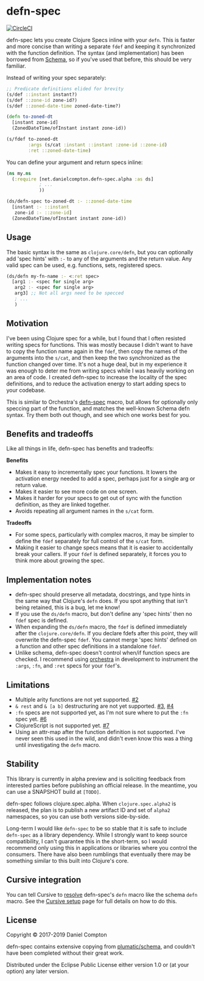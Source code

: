 # defn-spec

[![CircleCI](https://circleci.com/gh/danielcompton/defn-spec.svg?style=svg)](https://circleci.com/gh/danielcompton/defn-spec)

defn-spec lets you create Clojure Specs inline with your `defn`. This is faster and more concise than writing a separate `fdef` and keeping it synchronized with the function definition. The syntax (and implementation) has been borrowed from [Schema](https://github.com/plumatic/schema), so if you've used that before, this should be very familiar.

Instead of writing your spec separately:

```clj
;; Predicate definitions elided for brevity
(s/def ::instant instant?)
(s/def ::zone-id zone-id?)
(s/def ::zoned-date-time zoned-date-time?)

(defn to-zoned-dt
  [instant zone-id]
  (ZonedDateTime/ofInstant instant zone-id))

(s/fdef to-zoned-dt
        :args (s/cat :instant ::instant :zone-id ::zone-id)
        :ret ::zoned-date-time)
```

You can define your argument and return specs inline:

```clj
(ns my.ns
  (:require [net.danielcompton.defn-spec.alpha :as ds]
            ; ...
            ))

(ds/defn-spec to-zoned-dt :- ::zoned-date-time
  [instant :- ::instant
   zone-id :- ::zone-id]
  (ZonedDateTime/ofInstant instant zone-id))
```

## Usage

The basic syntax is the same as `clojure.core/defn`, but you can optionally add 'spec hints' with `:-` to any of the arguments and the return value. Any valid spec can be used, e.g. functions, sets, registered specs.

```clj
(ds/defn my-fn-name :- <:ret spec>
  [arg1 :- <spec for single arg>
   arg2 :- <spec for single arg>
   arg3] ;; Not all args need to be specced
   ; ...
   )
```

## Motivation

I've been using Clojure spec for a while, but I found that I often resisted writing specs for functions. This was mostly because I didn't want to have to copy the function name again in the `fdef`, then copy the names of the arguments into the `s/cat`, and then keep the two synchronized as the function changed over time. It's not a huge deal, but in my experience it was enough to deter me from writing specs while I was heavily working on an area of code. I created defn-spec to increase the locality of the spec definitions, and to reduce the activation energy to start adding specs to your codebase.

This is similar to Orchestra's [defn-spec](https://github.com/jeaye/orchestra#defn-spec) macro, but allows for optionally only speccing part of the function, and matches the well-known Schema defn syntax. Try them both out though, and see which one works best for you.

## Benefits and tradeoffs

Like all things in life, defn-spec has benefits and tradeoffs:

**Benefits**

* Makes it easy to incrementally spec your functions. It lowers the activation energy needed to add a spec, perhaps just for a single arg or return value.
* Makes it easier to see more code on one screen.
* Makes it harder for your specs to get out of sync with the function definition, as they are linked together.
* Avoids repeating all argument names in the `s/cat` form.

**Tradeoffs**

* For some specs, particularly with complex macros, it may be simpler to define the `fdef` separately for full control of the `s/cat` form.
* Making it easier to change specs means that it is easier to accidentally break your callers. If your `fdef` is defined separately, it forces you to think more about growing the spec.

## Implementation notes

* defn-spec should preserve all metadata, docstrings, and type hints in the same way that Clojure's `defn` does. If you spot anything that isn't being retained, this is a bug, let me know!
* If you use the `ds/defn` macro, but don't define any 'spec hints' then no `fdef` spec is defined.
* When expanding the `ds/defn` macro, the `fdef` is defined immediately after the `clojure.core/defn`. If you declare fdefs after this point, they will overwrite the defn-spec `fdef`. You cannot merge 'spec hints' defined on a function and other spec definitions in a standalone `fdef`.
* Unlike schema, defn-spec doesn't control when/if function specs are checked. I recommend using [orchestra](https://github.com/jeaye/orchestra) in development to instrument the `:args`, `:fn`, and `:ret` specs for your `fdef`'s.

## Limitations

* Multiple arity functions are not yet supported. [#2](https://github.com/danielcompton/defn-spec/issues/2)
* `& rest` and `& [a b]` destructuring are not yet supported. [#3](https://github.com/danielcompton/defn-spec/issues/3), [#4](https://github.com/danielcompton/defn-spec/issues/3)
* `:fn` specs are not supported yet, as I'm not sure where to put the `:fn` spec yet. [#6](https://github.com/danielcompton/defn-spec/issues/6)
* ClojureScript is not supported yet. [#7](https://github.com/danielcompton/defn-spec/issues/7)
* Using an attr-map after the function definition is not supported. I've never seen this used in the wild, and didn't even know this was a thing until investigating the `defn` macro.

## Stability

This library is currently in alpha preview and is soliciting feedback from interested parties before publishing an official release. In the meantime, you can use a SNAPSHOT build at `[TODO]`.

defn-spec follows clojure.spec.alpha. When `clojure.spec.alpha2` is released, the plan is to publish a new artifact ID and set of `alpha2` namespaces, so you can use both versions side-by-side.

Long-term I would like `defn-spec` to be so stable that it is safe to include `defn-spec` as a library dependency. While I strongly want to keep source compatibility, I can't guarantee this in the short-term, so I would recommend only using this in applications or libraries where you control the consumers. There have also been rumblings that eventually there may be something similar to this built into Clojure's core.

## Cursive integration

You can tell Cursive to [resolve](https://cursive-ide.com/userguide/macros.html) defn-spec's `defn` macro like the schema `defn` macro. See the [Cursive setup](doc/cursive.md) page for full details on how to do this.

## License

Copyright © 2017-2019 Daniel Compton

defn-spec contains extensive copying from [plumatic/schema](https://github.com/plumatic/schema/), and couldn't have been completed without their great work.

Distributed under the Eclipse Public License either version 1.0 or (at
your option) any later version.
